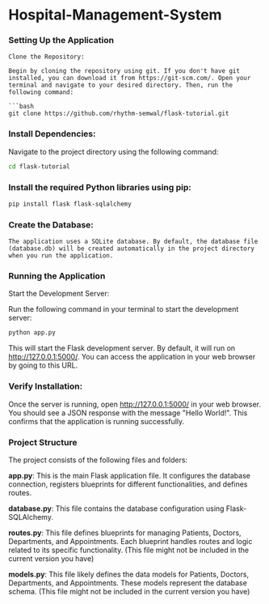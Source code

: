 # Hospital-Management-System

### Setting Up the Application
```
Clone the Repository:

Begin by cloning the repository using git. If you don't have git installed, you can download it from https://git-scm.com/. Open your terminal and navigate to your desired directory. Then, run the following command:

```bash
git clone https://github.com/rhythm-semwal/flask-tutorial.git
```
### Install Dependencies:

Navigate to the project directory using the following command:

```bash
cd flask-tutorial
```

### Install the required Python libraries using pip:

```bash
pip install flask flask-sqlalchemy
```
### Create the Database:

```The application uses a SQLite database. By default, the database file (database.db) will be created automatically in the project directory when you run the application.```

### Running the Application
Start the Development Server:

Run the following command in your terminal to start the development server:


```bash
python app.py
```

This will start the Flask development server. By default, it will run on http://127.0.0.1:5000/. You can access the application in your web browser by going to this URL.

### Verify Installation:

Once the server is running, open http://127.0.0.1:5000/ in your web browser. You should see a JSON response with the message "Hello World!". This confirms that the application is running successfully.

### Project Structure
The project consists of the following files and folders:


**app.py**: This is the main Flask application file. It configures the database connection, registers blueprints for different functionalities, and defines routes.

**database.py**: This file contains the database configuration using Flask-SQLAlchemy.

**routes.py**: This file defines blueprints for managing Patients, Doctors, Departments, and Appointments. Each blueprint handles routes and logic related to its specific functionality. (This file might not be included in the current version you have)

**models.py**: This file likely defines the data models for Patients, Doctors, Departments, and Appointments. These models represent the database schema. (This file might not be included in the current version you have)




